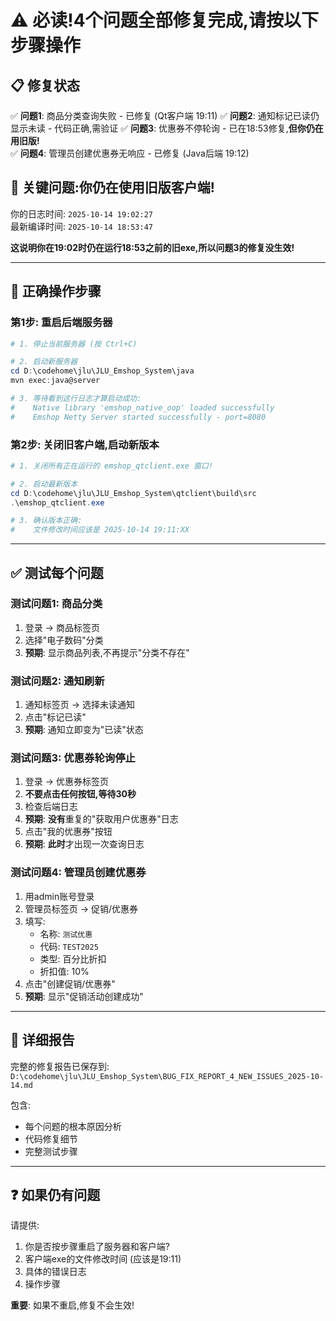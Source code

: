 # ⚠️ 必读!4个问题全部修复完成,请按以下步骤操作

## 📋 修复状态

✅ **问题1**: 商品分类查询失败 - 已修复 (Qt客户端 19:11)
✅ **问题2**: 通知标记已读仍显示未读 - 代码正确,需验证
✅ **问题3**: 优惠券不停轮询 - 已在18:53修复,**但你仍在用旧版!**  
✅ **问题4**: 管理员创建优惠券无响应 - 已修复 (Java后端 19:12)

## 🚨 关键问题:你仍在使用旧版客户端!

你的日志时间: `2025-10-14 19:02:27`  
最新编译时间: `2025-10-14 18:53:47`

**这说明你在19:02时仍在运行18:53之前的旧exe,所以问题3的修复没生效!**

---

## 🔧 正确操作步骤

### 第1步: 重启后端服务器

```powershell
# 1. 停止当前服务器 (按 Ctrl+C)

# 2. 启动新服务器
cd D:\codehome\jlu\JLU_Emshop_System\java
mvn exec:java@server

# 3. 等待看到这行日志才算启动成功:
#    Native library 'emshop_native_oop' loaded successfully
#    Emshop Netty Server started successfully - port=8080
```

### 第2步: 关闭旧客户端,启动新版本

```powershell
# 1. 关闭所有正在运行的 emshop_qtclient.exe 窗口!

# 2. 启动最新版本
cd D:\codehome\jlu\JLU_Emshop_System\qtclient\build\src
.\emshop_qtclient.exe

# 3. 确认版本正确:
#    文件修改时间应该是 2025-10-14 19:11:XX
```

---

## ✅ 测试每个问题

### 测试问题1: 商品分类

1. 登录 → 商品标签页
2. 选择"电子数码"分类
3. **预期**: 显示商品列表,不再提示"分类不存在"

### 测试问题2: 通知刷新

1. 通知标签页 → 选择未读通知
2. 点击"标记已读"
3. **预期**: 通知立即变为"已读"状态

### 测试问题3: 优惠券轮询停止

1. 登录 → 优惠券标签页
2. **不要点击任何按钮,等待30秒**
3. 检查后端日志
4. **预期**: **没有**重复的"获取用户优惠券"日志
5. 点击"我的优惠券"按钮
6. **预期**: **此时**才出现一次查询日志

### 测试问题4: 管理员创建优惠券

1. 用admin账号登录
2. 管理员标签页 → 促销/优惠券
3. 填写:
   - 名称: `测试优惠`
   - 代码: `TEST2025`
   - 类型: 百分比折扣
   - 折扣值: 10%
4. 点击"创建促销/优惠券"
5. **预期**: 显示"促销活动创建成功"

---

## 📝 详细报告

完整的修复报告已保存到:
`D:\codehome\jlu\JLU_Emshop_System\BUG_FIX_REPORT_4_NEW_ISSUES_2025-10-14.md`

包含:
- 每个问题的根本原因分析
- 代码修复细节
- 完整测试步骤

---

## ❓ 如果仍有问题

请提供:
1. 你是否按步骤重启了服务器和客户端?
2. 客户端exe的文件修改时间 (应该是19:11)
3. 具体的错误日志
4. 操作步骤

**重要**: 如果不重启,修复不会生效!
